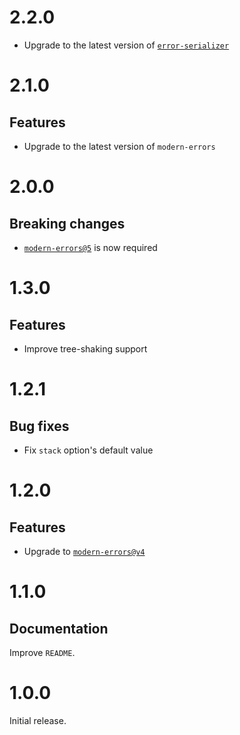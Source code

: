 # 2.2.0

- Upgrade to the latest version of
  [`error-serializer`](https://github.com/ehmicky/error-serializer)

# 2.1.0

## Features

- Upgrade to the latest version of `modern-errors`

# 2.0.0

## Breaking changes

- [`modern-errors@5`](https://github.com/ehmicky/modern-errors/releases/tag/5.0.0)
  is now required

# 1.3.0

## Features

- Improve tree-shaking support

# 1.2.1

## Bug fixes

- Fix `stack` option's default value

# 1.2.0

## Features

- Upgrade to
  [`modern-errors@v4`](https://github.com/ehmicky/modern-errors/releases/tag/4.0.0)

# 1.1.0

## Documentation

Improve `README`.

# 1.0.0

Initial release.
